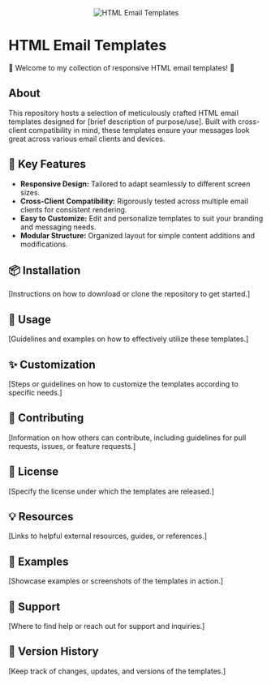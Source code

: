 <div align="center">
  <img src="[https://placeimg.com/300/150/tech](https://aloharene.com/wp-content/uploads/2023/11/newsletter-52x300.png)" alt="HTML Email Templates">
</div>

# HTML Email Templates

💌 Welcome to my collection of responsive HTML email templates! 💌

## About
This repository hosts a selection of meticulously crafted HTML email templates designed for [brief description of purpose/use]. Built with cross-client compatibility in mind, these templates ensure your messages look great across various email clients and devices.

## 🚀 Key Features
- **Responsive Design:** Tailored to adapt seamlessly to different screen sizes.
- **Cross-Client Compatibility:** Rigorously tested across multiple email clients for consistent rendering.
- **Easy to Customize:** Edit and personalize templates to suit your branding and messaging needs.
- **Modular Structure:** Organized layout for simple content additions and modifications.

## 📦 Installation
[Instructions on how to download or clone the repository to get started.]

## 📝 Usage
[Guidelines and examples on how to effectively utilize these templates.]

## ✨ Customization
[Steps or guidelines on how to customize the templates according to specific needs.]

## 🤝 Contributing
[Information on how others can contribute, including guidelines for pull requests, issues, or feature requests.]

## 📜 License
[Specify the license under which the templates are released.]

## 💡 Resources
[Links to helpful external resources, guides, or references.]

## 🌟 Examples
[Showcase examples or screenshots of the templates in action.]

## 📣 Support
[Where to find help or reach out for support and inquiries.]

## 📅 Version History
[Keep track of changes, updates, and versions of the templates.]
